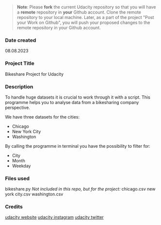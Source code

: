 >**Note**: Please **fork** the current Udacity repository so that you will have a **remote** repository in **your** Github account. Clone the remote repository to your local machine. Later, as a part of the project "Post your Work on Github", you will push your proposed changes to the remote repository in your Github account.

### Date created
08.08.2023

### Project Title
Bikeshare Project for Udacity

### Description
To handle huge datasets it is crucial to work through it with a script. 
This programme helps you to analyse data from a bikesharing company perspective.

We have three datasets for the cities:
* Chicago
* New York City
* Washington

By calling the programme in terminal you have the possibility to filter for:
* City
* Month
* Weekday

### Files used
bikeshare.py
_Not included in this repo, but for the project:_
chicago.csv
new york city.csv
washington.csv

### Credits
[udacity website](www.udacity.com)
[udacity instagram](www.instagram.com/udacity/)
[udacity twitter](twitter.com/udacity)
